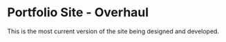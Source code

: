 # Portfolio Site - Overhaul

This is the most current version of the site being designed and developed.
